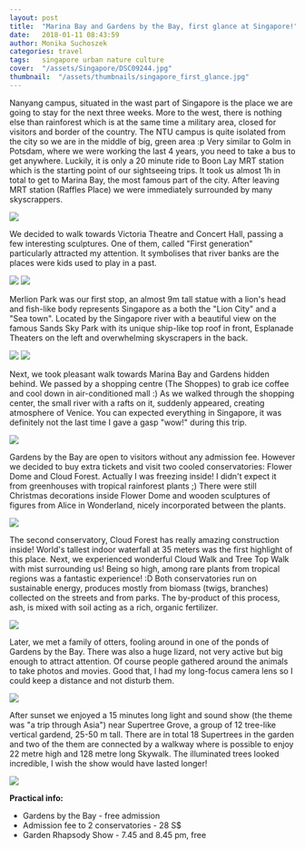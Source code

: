 ```yaml
---
layout: post
title:  "Marina Bay and Gardens by the Bay, first glance at Singapore!"
date:   2018-01-11 08:43:59
author: Monika Suchoszek
categories: travel
tags:	singapore urban nature culture
cover:  "/assets/Singapore/DSC09244.jpg"
thumbnail:  "/assets/thumbnails/singapore_first_glance.jpg"
---
```


Nanyang campus, situated in the wast part of Singapore is the place we are going to stay for the next three 
weeks. More to the west, there is nothing else than rainforest which is at the same time a military area, closed 
for visitors and border of the country. The NTU campus is quite isolated from the city so we are in the middle 
of big, green area :p Very similar to Golm in Potsdam, where we were working the last 4 years, you need to take a 
bus to get anywhere. Luckily, it is only a 20 minute ride to Boon Lay MRT station which is the starting point of 
our sightseeing trips. It took us almost 1h in total to get to Marina Bay, the most famous part of the city. 
After leaving MRT station (Raffles Place) we were immediately surrounded by many skyscrappers.

<img src="/assets/Singapore/DSC09217.jpg">

We decided to walk towards Victoria Theatre and Concert Hall, passing a few interesting sculptures. One of them, 
called "First generation" particularly attracted my attention. It symbolises that river banks are the places were 
kids used to play in a past.

<img src="/assets/Singapore/DSC09227-e1515649497111.jpg">
<img src="/assets/Singapore/DSC09225.jpg">

Merlion Park was our first stop, an almost 9m tall statue with a lion's head and fish-like body represents 
Singapore as a both the "Lion City" and a "Sea town". Located by the Singapore river with a beautiful view on the 
famous Sands Sky Park with its unique ship-like top roof in front, Esplanade Theaters on the left and overwhelming 
skyscrapers in the back.

<img src="/assets/Singapore/DSC09244.jpg">
<img src="/assets/Singapore/DSC100411.jpg">

Next, we took pleasant walk towards Marina Bay and Gardens hidden behind. We passed by a shopping centre 
(The Shoppes) to grab ice coffee and cool down in air-conditioned mall :) As we walked through the shopping center, 
the small river with a rafts on it, suddenly appeared, creating atmosphere of Venice. You can expected everything in 
Singapore, it was definitely not the last time I gave a gasp "wow!" during this trip.

<img src="/assets/Singapore/DSC09259.jpg">

Gardens by the Bay are open to visitors without any admission fee. However we decided to buy extra tickets and 
visit two cooled conservatories: Flower Dome and Cloud Forest. Actually I was freezing inside! I didn't expect it 
from greenhouses with tropical rainforest plants ;) There were still Christmas decorations inside Flower Dome and 
wooden sculptures of figures from Alice in Wonderland, nicely incorporated between the plants.

<img src="/assets/Singapore/DSC09289.jpg">

The second conservatory, Cloud Forest has really amazing construction inside! World's tallest indoor waterfall at 
35 meters was the first highlight of this place. Next, we experienced wonderful Cloud Walk and Tree Top Walk with 
mist surrounding us! Being so high, among rare plants from tropical regions was a fantastic experience! :D Both 
conservatories run on sustainable energy, produces mostly from biomass (twigs, branches) collected on the streets 
and from parks. The by-product of this process, ash, is mixed with soil acting as a rich, organic fertilizer.

<img src="/assets/Singapore/DSC09345.jpg">

Later, we met a family of otters, fooling around in one of the ponds of Gardens by the Bay. There was also a huge 
lizard, not very active but big enough to attract attention. Of course people gathered around the animals to take 
photos and movies. Good that, I had my long-focus camera lens so I could keep a distance and not disturb them.

<img src="/assets/Singapore/DSC09431.jpg">

After sunset we enjoyed a 15 minutes long light and sound show (the theme was "a trip through Asia") near 
Supertree Grove, a group of 12 tree-like vertical gardend, 25-50 m tall. There are in total 18 Supertrees in the 
garden and two of the them are connected by a walkway where is possible to enjoy 22 metre high and 128 metre long 
Skywalk. The illuminated trees looked incredible, I wish the show would have lasted longer!

<img src="/assets/Singapore/DSC09462.jpg">


__Practical info:__
  * Gardens by the Bay - free admission
  * Admission fee to 2 conservatories - 28 S$
  * Garden Rhapsody Show - 7.45 and 8.45 pm, free

